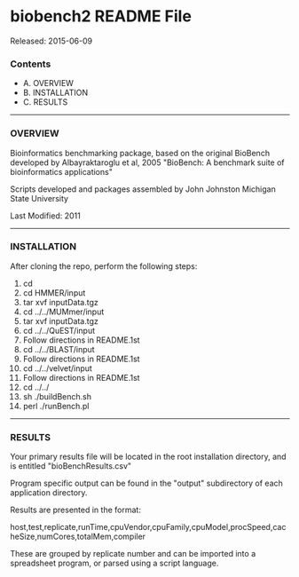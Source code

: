 # biobench2 README File #

Released: 2015-06-09

### Contents ###

+ A. OVERVIEW
+ B. INSTALLATION
+ C. RESULTS

***************************************

### OVERVIEW ###
Bioinformatics benchmarking package, based on the original BioBench 
developed by Albayraktaroglu et al, 2005 "BioBench: A benchmark suite of bioinformatics applications" 

Scripts developed and packages assembled by John Johnston
Michigan State University

Last Modified: 2011

***************************************

### INSTALLATION ###

After cloning the repo, perform the following steps:

1.  cd <biobench2 sourcedir>
2.  cd HMMER/input
3.  tar xvf inputData.tgz
4.  cd ../../MUMmer/input
5.  tar xvf inputData.tgz
6.  cd ../../QuEST/input
7.  Follow directions in README.1st
8.  cd ../../BLAST/input
9.  Follow directions in README.1st
10. cd ../../velvet/input
11. Follow directions in README.1st
12. cd ../../
13. sh ./buildBench.sh
14. perl ./runBench.pl

***************************************

### RESULTS ###

Your primary results file will be located in the root installation
directory, and is entitled "bioBenchResults.csv"

Program specific output can be found in the "output" subdirectory
of each application directory.

Results are presented in the format:

host,test,replicate,runTime,cpuVendor,cpuFamily,cpuModel,procSpeed,cacheSize,numCores,totalMem,compiler

These are grouped by replicate number and can be imported into
a spreadsheet program, or parsed using a script language.

